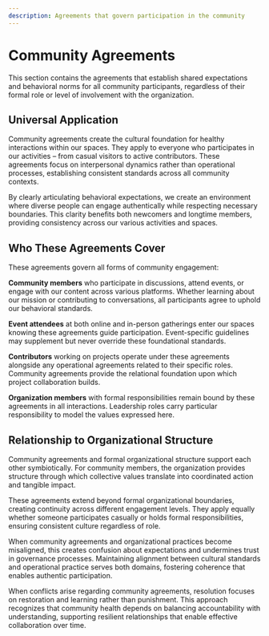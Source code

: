 ```yaml
---
description: Agreements that govern participation in the community
---
```


# Community Agreements

This section contains the agreements that establish shared expectations and behavioral norms for all community participants, regardless of their formal role or level of involvement with the organization.

## Universal Application

Community agreements create the cultural foundation for healthy interactions within our spaces. They apply to everyone who participates in our activities – from casual visitors to active contributors. These agreements focus on interpersonal dynamics rather than operational processes, establishing consistent standards across all community contexts.

By clearly articulating behavioral expectations, we create an environment where diverse people can engage authentically while respecting necessary boundaries. This clarity benefits both newcomers and longtime members, providing consistency across our various activities and spaces.

## Who These Agreements Cover

These agreements govern all forms of community engagement:

**Community members** who participate in discussions, attend events, or engage with our content across various platforms. Whether learning about our mission or contributing to conversations, all participants agree to uphold our behavioral standards.

**Event attendees** at both online and in-person gatherings enter our spaces knowing these agreements guide participation. Event-specific guidelines may supplement but never override these foundational standards.

**Contributors** working on projects operate under these agreements alongside any operational agreements related to their specific roles. Community agreements provide the relational foundation upon which project collaboration builds.

**Organization members** with formal responsibilities remain bound by these agreements in all interactions. Leadership roles carry particular responsibility to model the values expressed here.

## Relationship to Organizational Structure

Community agreements and formal organizational structure support each other symbiotically. For community members, the organization provides structure through which collective values translate into coordinated action and tangible impact.

These agreements extend beyond formal organizational boundaries, creating continuity across different engagement levels. They apply equally whether someone participates casually or holds formal responsibilities, ensuring consistent culture regardless of role.

When community agreements and organizational practices become misaligned, this creates confusion about expectations and undermines trust in governance processes. Maintaining alignment between cultural standards and operational practice serves both domains, fostering coherence that enables authentic participation.

When conflicts arise regarding community agreements, resolution focuses on restoration and learning rather than punishment. This approach recognizes that community health depends on balancing accountability with understanding, supporting resilient relationships that enable effective collaboration over time.